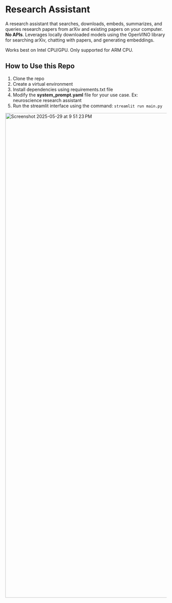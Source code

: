 # Research Assistant

A research assistant that searches, downloads, embeds, summarizes, and queries research papers from arXiv and existing papers on your computer. 
**No APIs**. Leverages locally downloaded models using the OpenVINO library for searching arXiv, chatting with papers, and generating embeddings.

Works best on Intel CPU/GPU. Only supported for ARM CPU. 

## How to Use this Repo
1. Clone the repo
2. Create a virtual environment
3. Install dependencies using requirements.txt file
4. Modify the **system_prompt.yaml** file for your use case. Ex: neuroscience research assistant
5. Run the streamlit interface using the command: `streamlit run main.py`




<img width="1511" alt="Screenshot 2025-05-29 at 9 51 23 PM" src="https://github.com/user-attachments/assets/4440a451-53c9-437f-bdfe-422e1927c261" />
